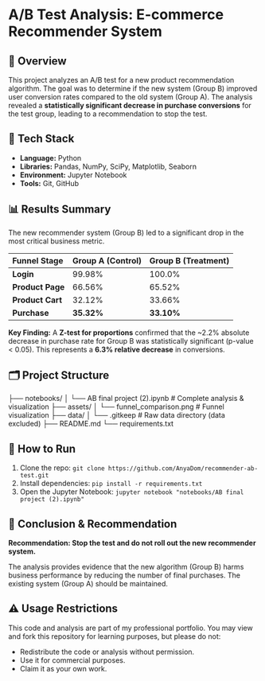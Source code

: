 # A/B Test Analysis: E-commerce Recommender System

## 📖 Overview
This project analyzes an A/B test for a new product recommendation algorithm. The goal was to determine if the new system (Group B) improved user conversion rates compared to the old system (Group A). The analysis revealed a **statistically significant decrease in purchase conversions** for the test group, leading to a recommendation to stop the test.

## 🔧 Tech Stack
*   **Language:** Python
*   **Libraries:** Pandas, NumPy, SciPy, Matplotlib, Seaborn
*   **Environment:** Jupyter Notebook
*   **Tools:** Git, GitHub

## 📊 Results Summary
The new recommender system (Group B) led to a significant drop in the most critical business metric.

| Funnel Stage | Group A (Control) | Group B (Treatment) |
| :--- | :--- | :--- |
| **Login** | 99.98% | 100.0% |
| **Product Page** | 66.56% | 65.52% |
| **Product Cart** | 32.12% | 33.66% |
| **Purchase** | **35.32%** | **33.10%** |

**Key Finding:** A **Z-test for proportions** confirmed that the ~2.2% absolute decrease in purchase rate for Group B was statistically significant (p-value < 0.05). This represents a **6.3% relative decrease** in conversions.

## 🗂 Project Structure
├── notebooks/
│ └── AB final project (2).ipynb # Complete analysis & visualization
├── assets/
│ └── funnel_comparison.png # Funnel visualization
├── data/
│ └── .gitkeep # Raw data directory (data excluded)
├── README.md
└── requirements.txt

## 🚀 How to Run
1.  Clone the repo: `git clone https://github.com/AnyaDom/recommender-ab-test.git`
2.  Install dependencies: `pip install -r requirements.txt`
3.  Open the Jupyter Notebook: `jupyter notebook "notebooks/AB final project (2).ipynb"`

## 📌 Conclusion & Recommendation
**Recommendation: Stop the test and do not roll out the new recommender system.**

The analysis provides evidence that the new algorithm (Group B) harms business performance by reducing the number of final purchases. The existing system (Group A) should be maintained.

## ⚠️ Usage Restrictions
This code and analysis are part of my professional portfolio. You may view and fork this repository for learning purposes, but please do not:
- Redistribute the code or analysis without permission.
- Use it for commercial purposes.
- Claim it as your own work.

